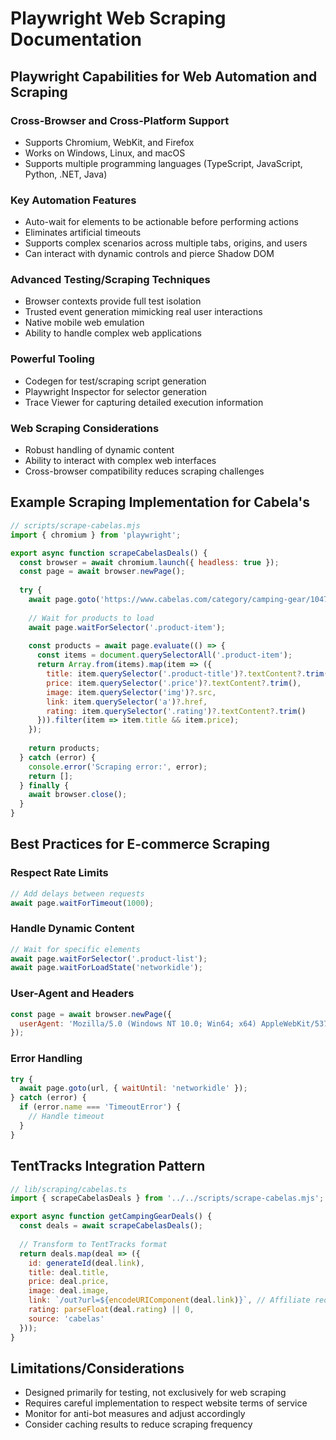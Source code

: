 # Playwright Web Scraping Documentation

## Playwright Capabilities for Web Automation and Scraping

### Cross-Browser and Cross-Platform Support
- Supports Chromium, WebKit, and Firefox
- Works on Windows, Linux, and macOS
- Supports multiple programming languages (TypeScript, JavaScript, Python, .NET, Java)

### Key Automation Features
- Auto-wait for elements to be actionable before performing actions
- Eliminates artificial timeouts
- Supports complex scenarios across multiple tabs, origins, and users
- Can interact with dynamic controls and pierce Shadow DOM

### Advanced Testing/Scraping Techniques
- Browser contexts provide full test isolation
- Trusted event generation mimicking real user interactions
- Native mobile web emulation
- Ability to handle complex web applications

### Powerful Tooling
- Codegen for test/scraping script generation
- Playwright Inspector for selector generation
- Trace Viewer for capturing detailed execution information

### Web Scraping Considerations
- Robust handling of dynamic content
- Ability to interact with complex web interfaces
- Cross-browser compatibility reduces scraping challenges

## Example Scraping Implementation for Cabela's

```javascript
// scripts/scrape-cabelas.mjs
import { chromium } from 'playwright';

export async function scrapeCabelasDeals() {
  const browser = await chromium.launch({ headless: true });
  const page = await browser.newPage();
  
  try {
    await page.goto('https://www.cabelas.com/category/camping-gear/104791080');
    
    // Wait for products to load
    await page.waitForSelector('.product-item');
    
    const products = await page.evaluate(() => {
      const items = document.querySelectorAll('.product-item');
      return Array.from(items).map(item => ({
        title: item.querySelector('.product-title')?.textContent?.trim(),
        price: item.querySelector('.price')?.textContent?.trim(),
        image: item.querySelector('img')?.src,
        link: item.querySelector('a')?.href,
        rating: item.querySelector('.rating')?.textContent?.trim()
      })).filter(item => item.title && item.price);
    });
    
    return products;
  } catch (error) {
    console.error('Scraping error:', error);
    return [];
  } finally {
    await browser.close();
  }
}
```

## Best Practices for E-commerce Scraping

### Respect Rate Limits
```javascript
// Add delays between requests
await page.waitForTimeout(1000);
```

### Handle Dynamic Content
```javascript
// Wait for specific elements
await page.waitForSelector('.product-list');
await page.waitForLoadState('networkidle');
```

### User-Agent and Headers
```javascript
const page = await browser.newPage({
  userAgent: 'Mozilla/5.0 (Windows NT 10.0; Win64; x64) AppleWebKit/537.36'
});
```

### Error Handling
```javascript
try {
  await page.goto(url, { waitUntil: 'networkidle' });
} catch (error) {
  if (error.name === 'TimeoutError') {
    // Handle timeout
  }
}
```

## TentTracks Integration Pattern

```javascript
// lib/scraping/cabelas.ts
import { scrapeCabelasDeals } from '../../scripts/scrape-cabelas.mjs';

export async function getCampingGearDeals() {
  const deals = await scrapeCabelasDeals();
  
  // Transform to TentTracks format
  return deals.map(deal => ({
    id: generateId(deal.link),
    title: deal.title,
    price: deal.price,
    image: deal.image,
    link: `/out?url=${encodeURIComponent(deal.link)}`, // Affiliate redirect
    rating: parseFloat(deal.rating) || 0,
    source: 'cabelas'
  }));
}
```

## Limitations/Considerations
- Designed primarily for testing, not exclusively for web scraping
- Requires careful implementation to respect website terms of service
- Monitor for anti-bot measures and adjust accordingly
- Consider caching results to reduce scraping frequency